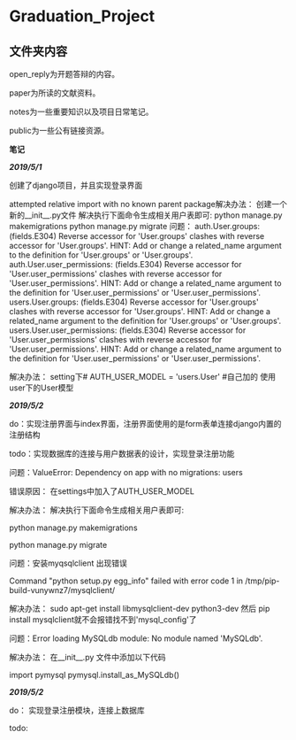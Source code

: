 # Graduation_Project
## 文件夹内容
   open_reply为开题答辩的内容。
   
   paper为所读的文献资料。
   
   notes为一些重要知识以及项目日常笔记。
   
   public为一些公有链接资源。
   
**笔记**

***2019/5/1***

创建了django项目，并且实现登录界面

attempted relative import with no known parent package解决办法：
创建一个新的__init__.py文件
 解决执行下面命令生成相关用户表即可:
    python manage.py  makemigrations
    python manage.py  migrate
问题：
auth.User.groups: (fields.E304) Reverse accessor for 'User.groups' clashes with reverse accessor for 'User.groups'.
	HINT: Add or change a related_name argument to the definition for 'User.groups' or 'User.groups'.
auth.User.user_permissions: (fields.E304) Reverse accessor for 'User.user_permissions' clashes with reverse accessor for 'User.user_permissions'.
	HINT: Add or change a related_name argument to the definition for 'User.user_permissions' or 'User.user_permissions'.
users.User.groups: (fields.E304) Reverse accessor for 'User.groups' clashes with reverse accessor for 'User.groups'.
	HINT: Add or change a related_name argument to the definition for 'User.groups' or 'User.groups'.
users.User.user_permissions: (fields.E304) Reverse accessor for 'User.user_permissions' clashes with reverse accessor for 'User.user_permissions'.
	HINT: Add or change a related_name argument to the definition for 'User.user_permissions' or 'User.user_permissions'.

解决办法：
setting下# AUTH_USER_MODEL = 'users.User'   #自己加的   使用user下的User模型

***2019/5/2***

do：实现注册界面与index界面，注册界面使用的是form表单连接django内置的注册结构

todo：实现数据库的连接与用户数据表的设计，实现登录注册功能


问题：ValueError: Dependency on app with no migrations: users

错误原因： 在settings中加入了AUTH_USER_MODEL 

解决办法： 
解决执行下面命令生成相关用户表即可:

python manage.py  makemigrations

python manage.py  migrate

问题：安装myqsqlclient 出现错误

Command "python setup.py egg_info" failed with error code 1 in /tmp/pip-build-vunywnz7/mysqlclient/

解决办法：
sudo  apt-get install libmysqlclient-dev python3-dev
然后
pip install mysqlclient就不会报错找不到'mysql_config'了

问题：Error loading MySQLdb module: No module named 'MySQLdb'.

解决办法：
在__init__.py 文件中添加以下代码

import pymysql
pymysql.install_as_MySQLdb()

***2019/5/2***

do：
实现登录注册模块，连接上数据库

todo:

